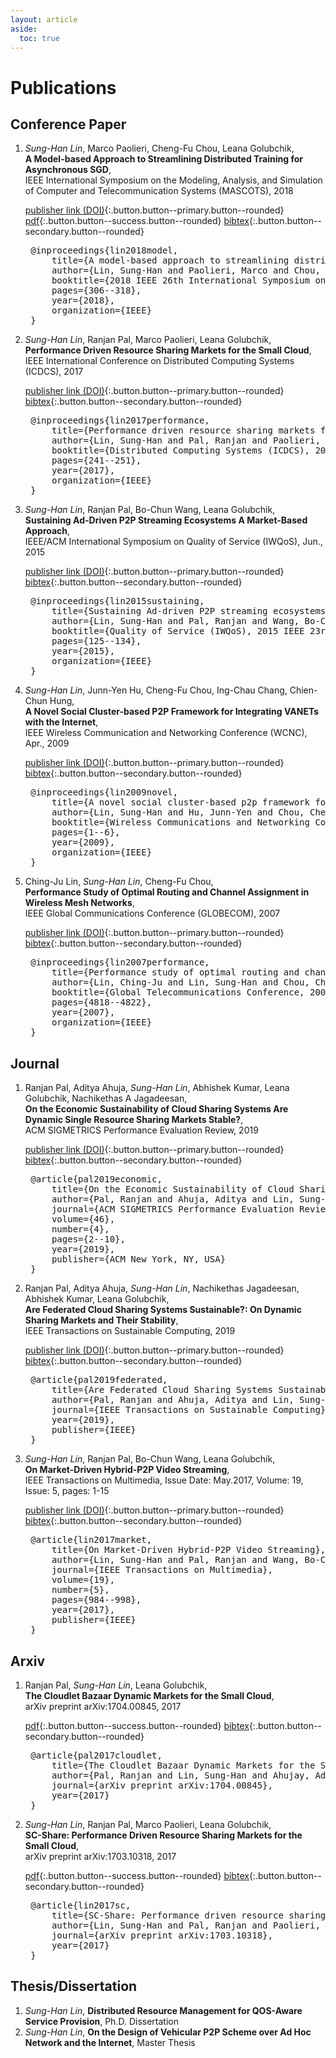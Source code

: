 ```yaml
---
layout: article
aside:
  toc: true
---
```


# Publications

## Conference Paper
1. _Sung-Han Lin_, Marco Paolieri, Cheng-Fu Chou, Leana Golubchik, <br/>__A Model-based Approach to Streamlining Distributed Training for Asynchronous SGD__,<br/> IEEE International Symposium on the Modeling, Analysis, and Simulation of Computer and Telecommunication Systems (MASCOTS), 2018

    [publisher link (DOI)](https://ieeexplore.ieee.org/abstract/document/8526895){:.button.button--primary.button--rounded} [pdf](http://www.mscs.mu.edu/~mascots/Papers/34.pdf){:.button.button--success.button--rounded} [bibtex](#paper5){:.button.button--secondary.button--rounded}
    <pre class="expando" id="paper5">
    @inproceedings{lin2018model,
        title={A model-based approach to streamlining distributed training for asynchronous SGD},
        author={Lin, Sung-Han and Paolieri, Marco and Chou, Cheng-Fu and Golubchik, Leana},
        booktitle={2018 IEEE 26th International Symposium on Modeling, Analysis, and Simulation of Computer and Telecommunication Systems (MASCOTS)},
        pages={306--318},
        year={2018},
        organization={IEEE}
    }</pre> 
      
1. _Sung-Han Lin_, Ranjan Pal, Marco Paolieri, Leana Golubchik, <br/>__Performance Driven Resource Sharing Markets for the Small Cloud__,<br/> IEEE International Conference on Distributed Computing Systems (ICDCS), 2017

    [publisher link (DOI)](http://ieeexplore.ieee.org/document/7979971/){:.button.button--primary.button--rounded} [bibtex](#paper4){:.button.button--secondary.button--rounded}
    <pre class="expando" id="paper4">
    @inproceedings{lin2017performance,
        title={Performance driven resource sharing markets for the small cloud},
        author={Lin, Sung-Han and Pal, Ranjan and Paolieri, Marco and Golubchik, Leana},
        booktitle={Distributed Computing Systems (ICDCS), 2017 IEEE 37th International Conference on},
        pages={241--251},
        year={2017},
        organization={IEEE}
    }</pre> 
    
1. _Sung-Han Lin_, Ranjan Pal, Bo-Chun Wang, Leana Golubchik, <br/>__Sustaining Ad-Driven P2P Streaming Ecosystems A Market-Based Approach__,<br/> IEEE/ACM International Symposium on Quality of Service (IWQoS), Jun., 2015

    [publisher link (DOI)](http://ieeexplore.ieee.org/document/7404722/){:.button.button--primary.button--rounded} [bibtex](#paper3){:.button.button--secondary.button--rounded}
    <pre class="expando" id="paper3">
    @inproceedings{lin2015sustaining,
        title={Sustaining Ad-driven P2P streaming ecosystems: A market-based approach},
        author={Lin, Sung-Han and Pal, Ranjan and Wang, Bo-Chun and Golubchik, Leana},
        booktitle={Quality of Service (IWQoS), 2015 IEEE 23rd International Symposium on},
        pages={125--134},
        year={2015},
        organization={IEEE}
    }</pre>
    
1. _Sung-Han Lin_, Junn-Yen Hu, Cheng-Fu Chou, Ing-Chau Chang, Chien-Chun Hung,<br/> __A Novel Social Cluster-based P2P Framework for Integrating VANETs with the Internet__,<br/> IEEE Wireless Communication and Networking Conference (WCNC), Apr., 2009
    
    [publisher link (DOI)](http://ieeexplore.ieee.org/document/4917531/){:.button.button--primary.button--rounded} [bibtex](#paper2){:.button.button--secondary.button--rounded}
    <pre class="expando" id="paper2">
    @inproceedings{lin2009novel,
        title={A novel social cluster-based p2p framework for integrating vanets with the internet},
        author={Lin, Sung-Han and Hu, Junn-Yen and Chou, Cheng-Fu and Chang, Chau and Hung, Chien-Chun},
        booktitle={Wireless Communications and Networking Conference, 2009. WCNC 2009. IEEE},
        pages={1--6},
        year={2009},
        organization={IEEE}
    }</pre>
    
1. Ching-Ju Lin, _Sung-Han Lin_, Cheng-Fu Chou,<br/> __Performance Study of Optimal Routing and Channel Assignment in Wireless Mesh Networks__,<br/> IEEE Global Communications Conference (GLOBECOM), 2007
    
    [publisher link (DOI)](http://ieeexplore.ieee.org/document/4411824/){:.button.button--primary.button--rounded} [bibtex](#paper1){:.button.button--secondary.button--rounded}
    <pre class="expando" id="paper1">
    @inproceedings{lin2007performance,
        title={Performance study of optimal routing and channel assignment in wireless mesh networks},
        author={Lin, Ching-Ju and Lin, Sung-Han and Chou, Cheng-Fu},
        booktitle={Global Telecommunications Conference, 2007. GLOBECOM'07. IEEE},
        pages={4818--4822},
        year={2007},
        organization={IEEE}
    }</pre>

## Journal
1. Ranjan Pal, Aditya Ahuja, _Sung-Han Lin_, Abhishek Kumar, Leana Golubchik, Nachikethas A Jagadeesan, <br/>__On the Economic Sustainability of Cloud Sharing Systems Are Dynamic Single Resource Sharing Markets Stable?__, <br/> ACM SIGMETRICS Performance Evaluation Review, 2019

    [publisher link (DOI)](https://dl.acm.org/doi/abs/10.1145/3372315.3372317){:.button.button--primary.button--rounded} [bibtex](#journal3){:.button.button--secondary.button--rounded}
    <pre class="expando" id="journal3">
    @article{pal2019economic,
        title={On the Economic Sustainability of Cloud Sharing Systems Are Dynamic Single Resource Sharing Markets Stable?},
        author={Pal, Ranjan and Ahuja, Aditya and Lin, Sung-Han and Kumar, Abhishek and Golubchik, Leana and Jagadeesan, Nachikethas A},
        journal={ACM SIGMETRICS Performance Evaluation Review},
        volume={46},
        number={4},
        pages={2--10},
        year={2019},
        publisher={ACM New York, NY, USA}
    }</pre> 

1. Ranjan Pal, Aditya Ahuja, _Sung-Han Lin_, Nachikethas Jagadeesan, Abhishek Kumar, Leana Golubchik, <br/>__Are Federated Cloud Sharing Systems Sustainable?: On Dynamic Sharing Markets and Their Stability__, <br/> IEEE Transactions on Sustainable Computing, 2019

    [publisher link (DOI)](https://ieeexplore.ieee.org/abstract/document/8910459){:.button.button--primary.button--rounded} [bibtex](#journal2){:.button.button--secondary.button--rounded}
    <pre class="expando" id="journal2">
    @article{pal2019federated,
        title={Are Federated Cloud Sharing Systems Sustainable?: On Dynamic Sharing Markets and Their Stability},
        author={Pal, Ranjan and Ahuja, Aditya and Lin, Sung-Han and Jagadeesan, Nachikethas and Kumar, Abhishek and Golubchik, Leana},
        journal={IEEE Transactions on Sustainable Computing},
        year={2019},
        publisher={IEEE}
    }</pre> 

1. _Sung-Han Lin_, Ranjan Pal, Bo-Chun Wang, Leana Golubchik,<br/> __On Market-Driven Hybrid-P2P Video Streaming__,<br/> IEEE Transactions on Multimedia, Issue Date: May.2017, Volume: 19, Issue: 5, pages: 1-15
    
    [publisher link (DOI)](http://ieeexplore.ieee.org/abstract/document/7797208/){:.button.button--primary.button--rounded} [bibtex](#journal1){:.button.button--secondary.button--rounded}
    <pre class="expando" id="journal1">
    @article{lin2017market,
        title={On Market-Driven Hybrid-P2P Video Streaming},
        author={Lin, Sung-Han and Pal, Ranjan and Wang, Bo-Chun and Golubchik, Leana},
        journal={IEEE Transactions on Multimedia},
        volume={19},
        number={5},
        pages={984--998},
        year={2017},
        publisher={IEEE}
    }</pre>

## Arxiv
1. Ranjan Pal, _Sung-Han Lin_, Leana Golubchik,<br/> __The Cloudlet Bazaar Dynamic Markets for the Small Cloud__,<br/> arXiv preprint arXiv:1704.00845, 2017
    
    [pdf](https://arxiv.org/pdf/1704.00845){:.button.button--success.button--rounded} [bibtex](#arxiv2){:.button.button--secondary.button--rounded}
    <pre class="expando" id="arxiv2">
    @article{pal2017cloudlet,
        title={The Cloudlet Bazaar Dynamic Markets for the Small Cloud},
        author={Pal, Ranjan and Lin, Sung-Han and Ahujay, Aditya and Golubchik, Leana},
        journal={arXiv preprint arXiv:1704.00845},
        year={2017}
    }</pre>
    
1. _Sung-Han Lin_, Ranjan Pal, Marco Paolieri, Leana Golubchik,<br/> __SC-Share: Performance Driven Resource Sharing Markets for the Small Cloud__,<br/> arXiv preprint arXiv:1703.10318, 2017
    
    [pdf](https://arxiv.org/pdf/1703.10318){:.button.button--success.button--rounded} [bibtex](#arxiv1){:.button.button--secondary.button--rounded}
    <pre class="expando" id="arxiv1">
    @article{lin2017sc,
        title={SC-Share: Performance driven resource sharing markets for the small cloud},
        author={Lin, Sung-Han and Pal, Ranjan and Paolieri, Marco and Golubchik, Leana},
        journal={arXiv preprint arXiv:1703.10318},
        year={2017}
    }</pre>

## Thesis/Dissertation
1. _Sung-Han Lin_, __Distributed Resource Management for QOS-Aware Service Provision__, Ph.D. Dissertation
1. _Sung-Han Lin_, __On the Design of Vehicular P2P Scheme over Ad Hoc Network and the Internet__, Master Thesis